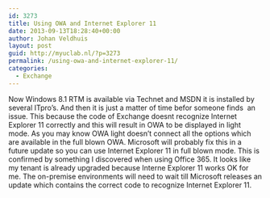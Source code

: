 ```yaml
---
id: 3273
title: Using OWA and Internet Explorer 11
date: 2013-09-13T18:28:40+00:00
author: Johan Veldhuis
layout: post
guid: http://myuclab.nl/?p=3273
permalink: /using-owa-and-internet-explorer-11/
categories:
  - Exchange
---
```

Now Windows 8.1 RTM is available via Technet and MSDN it is installed by several ITpro&#8217;s. And then it is just a matter of time befor someone finds  an issue. This because the code of Exchange doesnt recognize Internet Explorer 11 correctly and this will result in OWA to be displayed in light mode. As you may know OWA light doesn&#8217;t connect all the options which are available in the full blown OWA. Microsoft will probably fix this in a future update so you can use Internet Explorer 11 in full blown mode. This is confirmed by something I discovered when using Office 365. It looks like my tenant is already upgraded because Interne Explorer 11 works OK for me. The on-premise environments will need to wait till Microsoft releases an update which contains the correct code to recognize Internet Explorer 11.